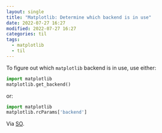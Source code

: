 ```yaml
---
layout: single
title: "Matplotlib: Determine which backend is in use"
date: 2022-07-27 16:27
modified: 2022-07-27 16:27
categories: til
tags:
  - matplotlib
  - til
---
```


To figure out which `matplotlib` backend is in use, use either:

```python
import matplotlib
matplotlib.get_backend()
```

or:

```python
import matplotlib
matplotlib.rcParams['backend']
```

Via [SO](https://web.archive.org/web/20220228120340/https://stackoverflow.com/questions/3580027/how-do-you-determine-which-backend-is-being-used-by-matplotlib).

